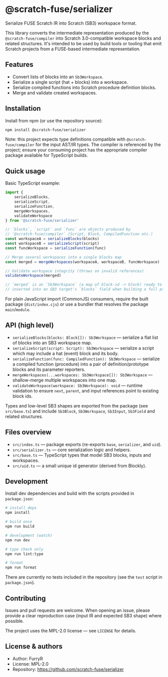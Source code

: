 
# @scratch-fuse/serializer

Serialize FUSE Scratch IR into Scratch (SB3) workspace format.

This library converts the intermediate representation produced by the
`@scratch-fuse/compiler` into Scratch 3.0-compatible workspace blocks and
related structures. It's intended to be used by build tools or tooling that
emit Scratch projects from a FUSE-based intermediate representation.

## Features

- Convert lists of blocks into an `Sb3Workspace`.
- Serialize a single script (hat + blocks) into a workspace.
- Serialize compiled functions into Scratch procedure definition blocks.
- Merge and validate created workspaces.

## Installation

Install from npm (or use the repository source):

```bash
npm install @scratch-fuse/serializer
```

Note: this project expects type definitions compatible with
`@scratch-fuse/compiler` for the input AST/IR types. The compiler is referenced
by the project; ensure your consuming project has the appropriate compiler
package available for TypeScript builds.

## Quick usage

Basic TypeScript example:

```ts
import {
	serializeBlocks,
	serializeScript,
	serializeFunction,
	mergeWorkspaces,
	validateWorkspace
} from '@scratch-fuse/serializer'

// `blocks`, `script` and `func` are objects produced by
// `@scratch-fuse/compiler` (Script, Block, CompiledFunction etc.)
const workspaceA = serializeBlocks(blocks)
const workspaceB = serializeScript(script)
const funcWorkspace = serializeFunction(func)

// Merge several workspaces into a single blocks map
const merged = mergeWorkspaces(workspaceA, workspaceB, funcWorkspace)

// Validate workspace integrity (throws on invalid references)
validateWorkspace(merged)

// `merged` is an `Sb3Workspace` (a map of block-id -> block) ready to be
// inserted into an SB3 target's `blocks` field when building a full project.
```

For plain JavaScript import (CommonJS) consumers, require the built package
(`dist/index.cjs`) or use a bundler that resolves the package `main`/`module`.

## API (high level)

- `serializeBlocks(blocks: Block[]): Sb3Workspace` — serialize a flat list of
	blocks into an SB3 workspace map.
- `serializeScript(script: Script): Sb3Workspace` — serialize a script which may
	include a hat (event) block and its body.
- `serializeFunction(func: CompiledFunction): Sb3Workspace` — serialize a
	compiled function (procedure) into a pair of definition/prototype blocks and
	its parameter reporters.
- `mergeWorkspaces(...workspaces: Sb3Workspace[]): Sb3Workspace` — shallow-merge
	multiple workspaces into one map.
- `validateWorkspace(workspace: Sb3Workspace): void` — runtime validation to
	ensure `next`, `parent`, and input references point to existing block ids.

Types and low-level SB3 shapes are exported from the package (see `src/base.ts`)
and include `Sb3Block`, `Sb3Workspace`, `Sb3Input`, `Sb3Field` and related
structures.

## Files overview

- `src/index.ts` — package exports (re-exports `base`, `serializer`, and `uid`).
- `src/serializer.ts` — core serialization logic and helpers.
- `src/base.ts` — TypeScript types that model SB3 blocks, inputs and workspaces.
- `src/uid.ts` — a small unique id generator (derived from Blockly).

## Development

Install dev dependencies and build with the scripts provided in
`package.json`:

```bash
# install deps
npm install

# build once
npm run build

# development (watch)
npm run dev

# type check only
npm run lint:type

# format
npm run format
```

There are currently no tests included in the repository (see the `test`
script in `package.json`).

## Contributing

Issues and pull requests are welcome. When opening an issue, please provide a
clear reproduction case (input IR and expected SB3 shape) where possible.

The project uses the MPL-2.0 license — see `LICENSE` for details.

## License & authors

- Author: FurryR
- License: MPL-2.0
- Repository: https://github.com/scratch-fuse/serializer

